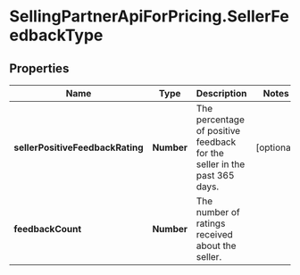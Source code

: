 # SellingPartnerApiForPricing.SellerFeedbackType

## Properties

Name | Type | Description | Notes
------------ | ------------- | ------------- | -------------
**sellerPositiveFeedbackRating** | **Number** | The percentage of positive feedback for the seller in the past 365 days. | [optional] 
**feedbackCount** | **Number** | The number of ratings received about the seller. | 


